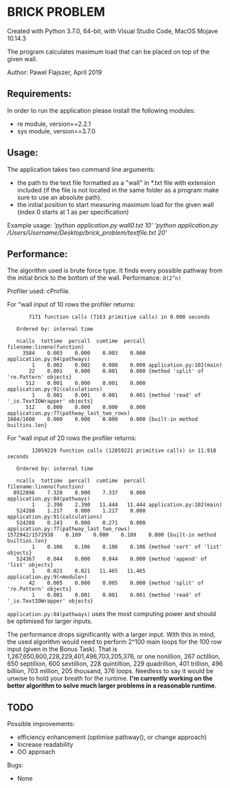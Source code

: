 # BRICK PROBLEM
Created with Python 3.7.0, 64-bit, with Visual Studio Code, MacOS Mojave 10.14.3

The program calculates maximum load that can be placed on top of the given wall.

Author: Pawel Flajszer, April 2019

## Requirements:

In order to run the application please install the following modules:
- re module, version==2.2.1
- sys module, version==3.7.0

## Usage:

The application takes two command line arguments:
- the path to the text file formatted as a "wall" in *.txt file with extension included
  (if the file is not located in the same folder as a program make sure to use an absolute path).
- the initial position to start measuring maximum load for the given wall (index 0 starts at 1 as per specification)

Example usage:  _'python application.py wall0.txt 10'_
		_'python application.py /Users/Username/Desktop/brick_problem/textfile.txt 20'_

## Performance:

The algorithm used is brute force type. It finds every possible pathway from the initial brick to the bottom of the wall.
Performance: ```O(2^n)```

Profiler used: cProfile.

For "wall input of 10 rows the profiler returns:

           7171 function calls (7163 primitive calls) in 0.008 seconds

       Ordered by: internal time

       ncalls  tottime  percall  cumtime  percall filename:lineno(function)
         3584    0.003    0.000    0.003    0.000 application.py:84(pathways)
            1    0.002    0.002    0.008    0.008 application.py:102(main)
           22    0.001    0.000    0.001    0.000 {method 'split' of 're.Pattern' objects}
          512    0.001    0.000    0.001    0.000 application.py:91(calculations)
            1    0.001    0.001    0.001    0.001 {method 'read' of '_io.TextIOWrapper' objects}
          512    0.000    0.000    0.000    0.000 application.py:77(pathway_last_two_rows)
    1604/1600    0.000    0.000    0.000    0.000 {built-in method builtins.len}



For "wall input of 20 rows the profiler returns:

	        12059229 function calls (12059221 primitive calls) in 11.918 seconds

       Ordered by: internal time

       ncalls  tottime  percall  cumtime  percall filename:lineno(function)
      8912896    7.328    0.000    7.337    0.000 application.py:84(pathways)
            1    2.390    2.390   11.444   11.444 application.py:102(main)
       524288    1.217    0.000    1.217    0.000 application.py:91(calculations)
       524288    0.243    0.000    0.271    0.000 application.py:77(pathway_last_two_rows)
    1572942/1572938    0.109    0.000    0.109    0.000 {built-in method builtins.len}
            1    0.106    0.106    0.106    0.106 {method 'sort' of 'list' objects}
       524367    0.044    0.000    0.044    0.000 {method 'append' of 'list' objects}
            1    0.021    0.021   11.465   11.465 application.py:9(<module>)
           42    0.005    0.000    0.005    0.000 {method 'split' of 're.Pattern' objects}
            1    0.001    0.001    0.001    0.001 {method 'read' of '_io.TextIOWrapper' objects}

```application.py:84(pathways)``` uses the most computing power and should be optimised for larger inputs.

The performance drops significantly with a larger input. With this in mind, the used algorithm would need to perform
2^100 main loops for the 100 row input (given in the Bonus Task). That is 1,267,650,600,228,229,401,496,703,205,376, or
one nonillion, 267 octillion, 650 septillion, 600 sextillion, 228 quintillion, 229 quadrillion, 401 trillion, 496 billion, 703 million, 205 thousand, 376 loops. Needless to say it would be unwise to hold your breath for the runtime.
**I'm currently working on the better algorithm to solve much larger problems in a reasonable runtime.**

## TODO

Possible improvements:
- efficiency enhancement (optimise pathway(), or change approach)
- Increase readability
- OO approach


Bugs:
- None


 
